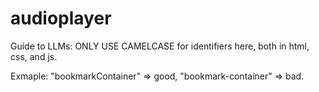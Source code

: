 # audioplayer

Guide to LLMs: ONLY USE CAMELCASE for identifiers here, both in html, css, and js.

Exmaple: "bookmarkContainer" => good, "bookmark-container" => bad.